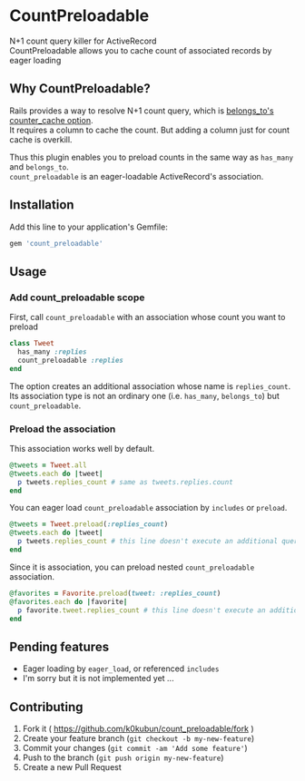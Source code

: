 # CountPreloadable

N+1 count query killer for ActiveRecord  
CountPreloadable allows you to cache count of associated records by eager loading

## Why CountPreloadable?
Rails provides a way to resolve N+1 count query, which is [belongs\_to's counter\_cache option](http://guides.rubyonrails.org/association_basics.html#belongs-to-association-reference).  
It requires a column to cache the count. But adding a column just for count cache is overkill.  
  
Thus this plugin enables you to preload counts in the same way as `has_many` and `belongs_to`.  
`count_preloadable` is an eager-loadable ActiveRecord's association.

## Installation

Add this line to your application's Gemfile:

```ruby
gem 'count_preloadable'
```

## Usage

### Add count\_preloadable scope
First, call `count_preloadable` with an association whose count you want to preload

```rb
class Tweet
  has_many :replies
  count_preloadable :replies
end
```

The option creates an additional association whose name is `replies_count`.  
Its association type is not an ordinary one (i.e. `has_many`, `belongs_to`) but `count_preloadable`.

### Preload the association
This association works well by default.

```rb
@tweets = Tweet.all
@tweets.each do |tweet|
  p tweets.replies_count # same as tweets.replies.count
end
```

You can eager load `count_preloadable` association by `includes` or `preload`.

```rb
@tweets = Tweet.preload(:replies_count)
@tweets.each do |tweet|
  p tweets.replies_count # this line doesn't execute an additional query
end
```

Since it is association, you can preload nested `count_preloadable` association.

```rb
@favorites = Favorite.preload(tweet: :replies_count)
@favorites.each do |favorite|
  p favorite.tweet.replies_count # this line doesn't execute an additional query
end
```

## Pending features

- Eager loading by `eager_load`, or referenced `includes`
 - I'm sorry but it is not implemented yet ...

## Contributing

1. Fork it ( https://github.com/k0kubun/count_preloadable/fork )
2. Create your feature branch (`git checkout -b my-new-feature`)
3. Commit your changes (`git commit -am 'Add some feature'`)
4. Push to the branch (`git push origin my-new-feature`)
5. Create a new Pull Request
